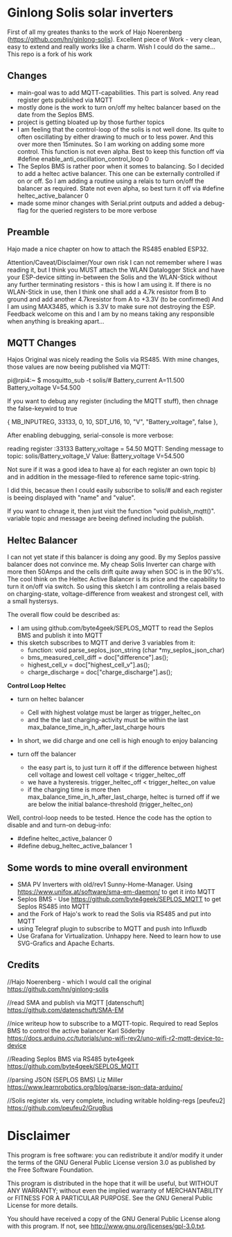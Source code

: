 # Ginlong Solis solar inverters

First of all my greates thanks to the work of Hajo Noerenberg (https://github.com/hn/ginlong-solis).
Excellent piece of Work - very clean, easy to extend and really works like a charm. Wish I could do the same...
This repo is a fork of his work

## Changes
- main-goal was to add MQTT-capabilities. This part is solved. Any read register gets published via MQTT
- mostly done is the work to turn on/off my heltec balancer based on the date from the Seplos BMS.
- project is getting bloated up by those further topics
- I am feeling that the control-loop of the solis is not well done. Its quite to often oscillating by either drawing to much or to less power. And this over more then 15minutes. So I am working on adding some more control. This function is not even alpha. Best to keep this function off via #define enable_anti_oscillation_control_loop 0
- The Seplos BMS is rather poor when it somes to balancing. So I decided to add a heltec active balancer. This one can be externally controlled if on or off. So I am adding a routine using a relais to turn on/off the balancer as required. State not even alpha, so best turn it off via #define heltec_active_balancer 0
- made some minor changes with Serial.print outputs and added a debug-flag for the queried registers to be more verbose

## Preamble
Hajo made a nice chapter on how to attach the RS485 enabled ESP32. 

Attention/Caveat/Disclaimer/Your own risk
I can not remember where I was reading it, but I think you MUST attach the WLAN Datalogger Stick and have your ESP-device sitting in-between the Solis and the WLAN-Stick without any further terminating resistors - this is how I am using it.
If there is no WLAN-Stick in use, then I think one shall add a 4.7k resistor from B to ground and add another 4.7kresistor from A to +3.3V (to be confirmed)
And I am using MAX3485, which is 3.3V to make sure not destroying the ESP. Feedback welcome on this and I am by no means taking any responsible when anything is breaking apart...

## MQTT Changes
Hajos Original was nicely reading the Solis via RS485. With mine changes, those values are now beeing published via MQTT:

pi@rpi4:~ $ mosquitto_sub -t  solis/#
Battery_current A=11.500
Battery_voltage V=54.500

If you want to debug any register (including the MQTT stuff), then chnage the false-keywird to true

  { MB_INPUTREG,  33133,  0,     10,      SDT_U16,   10,     "V",  "Battery_voltage", false },
  
  After enabling debugging, serial-console is more verbose:
  
reading register :33133 Battery_voltage = 54.50
MQTT: Sending message to topic: solis/Battery_voltage_V
Value: Battery_voltage V=54.500

Not sure if it was a good idea to have 
a) for each register an own topic
b) and in addition in the message-filed to reference same topic-string.

I did this, becasue then I could easily subscribe to solis/# and each register is beeing displayed with "name" and "value".

If you want to chnage it, then just visit the function "void publish_mqtt()". variable topic and message are beeing defined including the publish.

## Heltec Balancer
I can not yet state if this balancer is doing any good. By my Seplos passive balancer does not convince me. My cheap Solis Inverter can charge with more then 50Amps and the cells drift quite away when SOC is in the 90's%.
The cool think on the Heltec Active Balancer is its price and the capability to turn it on/off via switch.
So using this sketch I am controlling a relais based on charging-state, voltage-difference from weakest and strongest cell, with a small hystersys.

The overall flow could be described as:
- I am using github.com/byte4geek/SEPLOS_MQTT to read the Seplos BMS and publish it into MQTT
- this sketch subscribes to MQTT and derive 3 variables from it:
    - function: void parse_seplos_json_string (char *my_seplos_json_char)
    - bms_measured_cell_diff = doc["difference"].as<float>();
    - highest_cell_v = doc["highest_cell_v"].as<float>();
    - charge_discharge = doc["charge_discharge"].as<float>();
  
**Control Loop Heltec**
- turn on heltec balancer
   - Cell with highest volatge must be larger as trigger_heltec_on
   - and the the last charging-activity must be within the last max_balance_time_in_h_after_last_charge hours
- In short, we did charge and one cell is high enough to enjoy balancing
  
- turn off the balancer
  - the easy part is, to just turn it off if the difference between highest cell voltage and lowest cell voltage < trigger_heltec_off
  - we have a hysteresis. trigger_heltec_off < trigger_heltec_on value
  - if the charging time is more then max_balance_time_in_h_after_last_charge, heltec is turned off if we are below the initial balance-threshold (trigger_heltec_on)
  
Well, control-loop needs to be tested. Hence the code has the option to disable and and turn-on debug-info:
- #define heltec_active_balancer 0 
- #define debug_heltec_active_balancer 1
                                                                                                                                     
                                                                                                                                     




## Some words to mine overall environment
- SMA PV Inverters with old/rev1 Sunny-Home-Manager. Using  https://www.unifox.at/software/sma-em-daemon/ to get it into MQTT
- Seplos BMS - Use https://github.com/byte4geek/SEPLOS_MQTT to get Seplos RS485 into MQTT
- and the Fork of Hajo's work to read the Solis via RS485 and put into MQTT
- using Telegraf plugin to subscribe to MQTT and push into Influxdb
- Use Grafana for Virtualization. Unhappy here. Need to learn how to use SVG-Grafics and Apache Echarts.

## Credits

//Hajo Noerenberg - which I would call the original
https://github.com/hn/ginlong-solis

//read SMA and publish via MQTT
[datenschuft] https://github.com/datenschuft/SMA-EM 
 
//nice writeup how to subscribe to a MQTT-topic. Required to read Seplos BMS to control the active balancer
Karl Söderby https://docs.arduino.cc/tutorials/uno-wifi-rev2/uno-wifi-r2-mqtt-device-to-device

//Reading Seplos BMS via RS485
byte4geek https://github.com/byte4geek/SEPLOS_MQTT

//parsing JSON (SEPLOS BMS)
Liz Miller https://www.learnrobotics.org/blog/parse-json-data-arduino/

//Solis register xls. very complete, including writable holding-regs
[peufeu2] https://github.com/peufeu2/GrugBus

# Disclaimer
 This program is free software: you can redistribute it and/or modify
   it under the terms of the GNU General Public License version 3.0 as
   published by the Free Software Foundation.

   This program is distributed in the hope that it will be useful,
   but WITHOUT ANY WARRANTY; without even the implied warranty of
   MERCHANTABILITY or FITNESS FOR A PARTICULAR PURPOSE.  See the
   GNU General Public License for more details.

   You should have received a copy of the GNU General Public License along
   with this program. If not, see <http://www.gnu.org/licenses/gpl-3.0.txt>.
